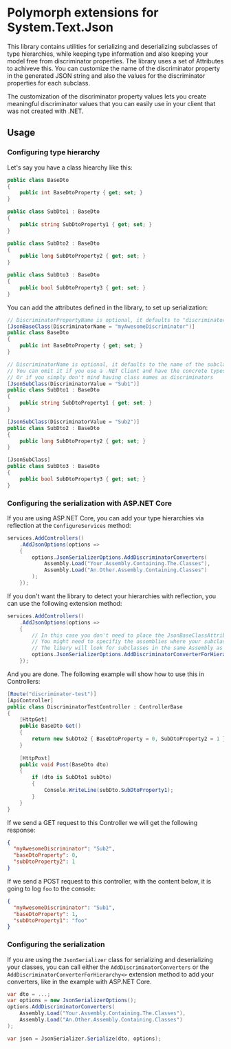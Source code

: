 # Polymorph extensions for System.Text.Json
This library contains utilities for serializing and deserializing subclasses of type hierarchies,
while keeping type information and also keeping your model free from discriminator properties.
The library uses a set of Attributes to achiveve this. You can customize the name of the discriminator property in the generated JSON string
and also the values for the discriminator properties for each subclass.

The customization of the discriminator property values lets you create meaningful discriminator values that you can easily use in your
client that was not created with .NET.

## Usage

### Configuring type hierarchy
Let's say you have a class hiearchy like this:
```cs
public class BaseDto
{
    public int BaseDtoProperty { get; set; }
}

public class SubDto1 : BaseDto
{
    public string SubDtoProperty1 { get; set; }
}

public class SubDto2 : BaseDto
{
    public long SubDtoProperty2 { get; set; }
}

public class SubDto3 : BaseDto
{
    public bool SubDtoProperty3 { get; set; }
}
```

You can add the attributes defined in the library, to set up serialization:
```cs
// DiscriminatorPropertyName is optional, it defaults to "discriminator"
[JsonBaseClass(DiscriminatorName = "myAwesomeDiscriminator")]
public class BaseDto
{
    public int BaseDtoProperty { get; set; }
}

// DiscriminatorName is optional, it defaults to the name of the subclass.
// You can omit it if you use a .NET Client and have the concrete types
// Or if you simply don't mind having class names as discriminators
[JsonSubClass(DiscriminatorValue = "Sub1")]
public class SubDto1 : BaseDto
{
    public string SubDtoProperty1 { get; set; }
}

[JsonSubClass(DiscriminatorValue = "Sub2")]
public class SubDto2 : BaseDto
{
    public long SubDtoProperty2 { get; set; }
}

[JsonSubClass]
public class SubDto3 : BaseDto
{
    public bool SubDtoProperty3 { get; set; }
}
```

### Configuring the serialization with ASP.NET Core
If you are using ASP.NET Core, you can add your type hierarchies via reflection at the `ConfigureServices` method:
```cs
services.AddControllers()
    .AddJsonOptions(options =>
    {
        options.JsonSerializerOptions.AddDiscriminatorConverters(
            Assembly.Load("Your.Assembly.Containing.The.Classes"),
            Assembly.Load("An.Other.Assembly.Containing.Classes")
        );
    });
```

If you don't want the library to detect your hierarchies with reflection, you can use the following extension method:
```cs
services.AddControllers()
    .AddJsonOptions(options =>
    {
        // In this case you don't need to place the JsonBaseClassAttribute on your BaseDto
        // You might need to specifiy the assemblies where your subclasses were declared
        // The libary will look for subclasses in the same Assembly as the BaseDto
        options.JsonSerializerOptions.AddDiscriminatorConverterForHierarchy<BaseDto>("myAwesomeDiscriminator");
    });
```

And you are done. The following example will show how to use this in Controllers:

```cs
[Route("discriminator-test")]
[ApiController]
public class DiscriminatorTestController : ControllerBase
{
    [HttpGet]
    public BaseDto Get()
    {
        return new SubDto2 { BaseDtoProperty = 0, SubDtoProperty2 = 1 };
    }
    
    [HttpPost]
    public void Post(BaseDto dto)
    {
        if (dto is SubDto1 subDto)
        {
            Console.WriteLine(subDto.SubDtoProperty1);
        }
    }
}
```

If we send a GET request to this Controller we will get the following response:
```json
{
  "myAwesomeDiscriminator": "Sub2",
  "baseDtoProperty": 0,
  "subDtoProperty2": 1
}
```

If we send a POST request to this controller, with the content below, it is going to log `foo` to the console:
```json
{
  "myAwesomeDiscriminator": "Sub1",
  "baseDtoProperty": 1,
  "subDtoProperty1": "foo"
}
```

### Configuring the serialization
If you are using the `JsonSerializer` class for serializing and deserializing your classes,
you can call either the `AddDiscriminatorConverters` or the `AddDiscriminatorConverterForHierarchy<>` extension method to add your converters,
like in the example with ASP.NET Core.

```cs
var dto = ...;
var options = new JsonSerializerOptions();
options.AddDiscriminatorConverters(
    Assembly.Load("Your.Assembly.Containing.The.Classes"),
    Assembly.Load("An.Other.Assembly.Containing.Classes")
);

var json = JsonSerializer.Serialize(dto, options);
```
